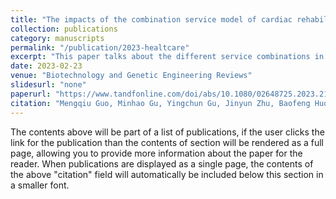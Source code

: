 ```yaml
---
title: "The impacts of the combination service model of cardiac rehabilitation on patient outcomes: evidence from a hospital experience"
collection: publications
category: manuscripts
permalink: "/publication/2023-healtcare"
excerpt: "This paper talks about the different service combinations in a typical China hospital, and how it leads to different patient outcomes."
date: 2023-02-23
venue: "Biotechnology and Genetic Engineering Reviews"
slidesurl: "none"
paperurl: "https://www.tandfonline.com/doi/abs/10.1080/02648725.2023.2180718"
citation: "Mengqiu Guo, Minhao Gu, Yingchun Gu, Jinyun Zhu, Baofeng Huo, and Dongwei Wang. (2023). “The Impacts of the Combination Service Model of Cardiac Rehabilitation on Patient Outcomes: Evidence from a Hospital Experience.” Biotechnology and Genetic Engineering Reviews, February, 1–20. doi:10.1080/02648725.2023.2180718."
---
```


The contents above will be part of a list of publications, if the user clicks the link for the publication than the contents of section will be rendered as a full page, allowing you to provide more information about the paper for the reader. When publications are displayed as a single page, the contents of the above "citation" field will automatically be included below this section in a smaller font.
